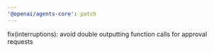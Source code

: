 ```yaml
---
'@openai/agents-core': patch
---
```


fix(interruptions): avoid double outputting function calls for approval requests
